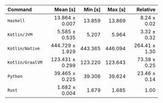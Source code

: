 | Command | Mean [s] | Min [s] | Max [s] | Relative |
|:---|---:|---:|---:|---:|
| `Haskell` | 13.864 ± 0.007 | 13.859 | 13.869 | 8.24 ± 0.02 |
| `Kotlin/JVM` | 5.585 ± 0.535 | 5.207 | 5.964 | 3.32 ± 0.32 |
| `Kotlin/Native` | 444.729 ± 1.929 | 443.365 | 446.094 | 264.41 ± 1.30 |
| `Kotlin/GraalVM` | 123.431 ± 0.299 | 123.220 | 123.643 | 73.38 ± 0.25 |
| `Python` | 39.465 ± 0.225 | 39.306 | 39.624 | 23.46 ± 0.14 |
| `Rust` | 1.682 ± 0.004 | 1.679 | 1.685 | 1.00 |
